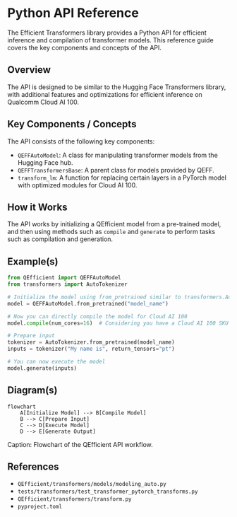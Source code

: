 # Python API Reference
The Efficient Transformers library provides a Python API for efficient inference and compilation of transformer models. This reference guide covers the key components and concepts of the API.

## Overview
The API is designed to be similar to the Hugging Face Transformers library, with additional features and optimizations for efficient inference on Qualcomm Cloud AI 100.

## Key Components / Concepts
The API consists of the following key components:

* `QEFFAutoModel`: A class for manipulating transformer models from the Hugging Face hub.
* `QEFFTransformersBase`: A parent class for models provided by QEFF.
* `transform_lm`: A function for replacing certain layers in a PyTorch model with optimized modules for Cloud AI 100.

## How it Works
The API works by initializing a QEfficient model from a pre-trained model, and then using methods such as `compile` and `generate` to perform tasks such as compilation and generation.

## Example(s)
```python
from QEfficient import QEFFAutoModel
from transformers import AutoTokenizer

# Initialize the model using from_pretrained similar to transformers.AutoModel.
model = QEFFAutoModel.from_pretrained("model_name")

# Now you can directly compile the model for Cloud AI 100
model.compile(num_cores=16)  # Considering you have a Cloud AI 100 SKU

# Prepare input
tokenizer = AutoTokenizer.from_pretrained(model_name)
inputs = tokenizer("My name is", return_tensors="pt")

# You can now execute the model
model.generate(inputs)
```

## Diagram(s)
```mermaid
flowchart
    A[Initialize Model] --> B[Compile Model]
    B --> C[Prepare Input]
    C --> D[Execute Model]
    D --> E[Generate Output]
```
Caption: Flowchart of the QEfficient API workflow.

## References
* `QEfficient/transformers/models/modeling_auto.py`
* `tests/transformers/test_transformer_pytorch_transforms.py`
* `QEfficient/transformers/transform.py`
* `pyproject.toml`